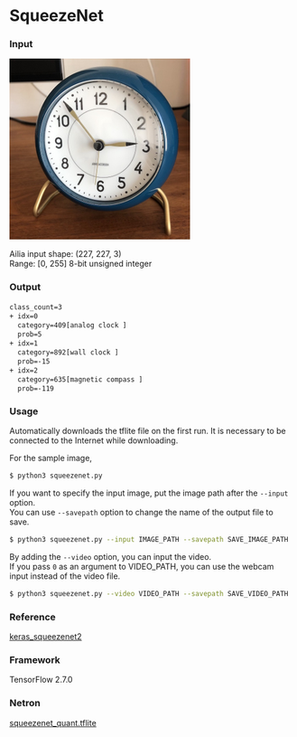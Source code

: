 # SqueezeNet

### Input

<img src="clock.jpg" width="320px">

Ailia input shape: (227, 227, 3)  
Range: [0, 255] 8-bit unsigned integer

### Output
```
class_count=3
+ idx=0
  category=409[analog clock ]
  prob=5
+ idx=1
  category=892[wall clock ]
  prob=-15
+ idx=2
  category=635[magnetic compass ]
  prob=-119
```

### Usage
Automatically downloads the tflite file on the first run.
It is necessary to be connected to the Internet while downloading.

For the sample image,
``` bash
$ python3 squeezenet.py 
```

If you want to specify the input image, put the image path after the `--input` option.  
You can use `--savepath` option to change the name of the output file to save.
```bash
$ python3 squeezenet.py --input IMAGE_PATH --savepath SAVE_IMAGE_PATH
```

By adding the `--video` option, you can input the video.   
If you pass `0` as an argument to VIDEO_PATH, you can use the webcam input instead of the video file.
```bash
$ python3 squeezenet.py --video VIDEO_PATH --savepath SAVE_VIDEO_PATH
```


### Reference

[keras_squeezenet2](https://github.com/daviddexter/keras_squeezenet2)


### Framework
TensorFlow 2.7.0

### Netron

[squeezenet_quant.tflite](https://netron.app/?url=https://storage.googleapis.com/ailia-models-tflite/squeezenet/squeezenet_quant.tflite)
